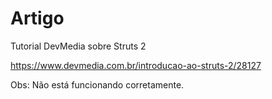 # Artigo
Tutorial DevMedia sobre Struts 2

https://www.devmedia.com.br/introducao-ao-struts-2/28127

Obs: Não está funcionando corretamente.
